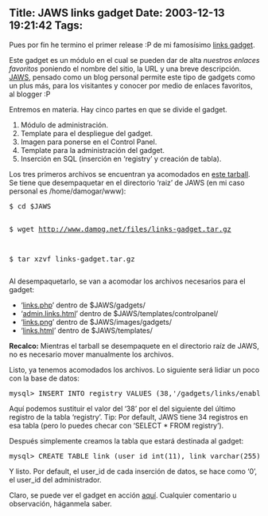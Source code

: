 Title: JAWS links gadget
Date: 2003-12-13 19:21:42
Tags: 
---
<p>Pues por fin he termino el primer release :P de mi famosísimo <a href="http://web.archive.org/web/20031226230140/http://www.damog.net/index.php?gadget=links&amp;PHPSESSID=b35e73a509d50b80c0c8eb29a7c802d2">links gadget</a>.

Este gadget es un módulo en el cual se pueden dar de alta <em>nuestros enlaces favoritos</em> poniendo el nombre del sitio, la URL y una breve descripción. <a href="http://web.archive.org/web/20031226230140/http://www.jaws.com.mx/">JAWS</a>, pensado como un blog personal permite este tipo de gadgets como un plus más, para los visitantes y conocer por medio de enlaces favoritos, al blogger :P

Entremos en materia. Hay cinco partes en que se divide el gadget.
</p>
<ol>
<li>Módulo de administración.</li>
<li>Template para el despliegue del gadget.</li>
<li>Imagen para ponerse en el Control Panel.</li>
<li>Template para la administración del gadget.</li>
<li>Inserción en SQL (inserción en &#8216;registry&#8217; y creación de tabla).</li>
</ol>
Los tres primeros archivos se encuentran ya acomodados en <a href="http://web.archive.org/web/20031226230140/http://www.damog.net/files/links-gadget.tar.gz?PHPSESSID=b35e73a509d50b80c0c8eb29a7c802d2">este tarball</a>. Se tiene que desempaquetar en el directorio &#8216;raiz&#8217; de JAWS (en mi caso personal es /home/damogar/www):
<pre>$ cd $JAWS

$ wget <a href="http://www.damog.net/files/links-gadget.tar.gz">http://www.damog.net/files/links-gadget.tar.gz</a>

$ tar xzvf links-gadget.tar.gz</pre>
Al desempaquetarlo, se van a acomodar los archivos necesarios para el gadget:
<ul>
<li>&#8216;<a href="http://web.archive.org/web/20031226230140/http://www.damog.net/files/links.phps?PHPSESSID=b35e73a509d50b80c0c8eb29a7c802d2">links.php</a>&#8217; dentro de $JAWS/gadgets/</li>
<li>&#8216;<a href="http://web.archive.org/web/20031226230140/http://www.damog.net/files/admin.links.htmls?PHPSESSID=b35e73a509d50b80c0c8eb29a7c802d2">admin.links.html</a>&#8217; dentro de $JAWS/templates/controlpanel/</li>
<li>&#8216;<a href="http://web.archive.org/web/20031226230140/http://www.damog.net/files/links.png?PHPSESSID=b35e73a509d50b80c0c8eb29a7c802d2">links.png</a>&#8217; dentro de $JAWS/images/gadgets/</li>
<li>&#8216;<a href="http://web.archive.org/web/20031226230140/http://www.damog.net/files/links.htmls?PHPSESSID=b35e73a509d50b80c0c8eb29a7c802d2">links.html</a>&#8217; dentro de $JAWS/templates/</li>
</ul>
<strong>Recalco:</strong> Mientras el tarball se desempaquete en el directorio raíz de JAWS, no es necesario mover manualmente los archivos.

Listo, ya tenemos acomodados los archivos. Lo siguiente será lidiar un poco con la base de datos:
<pre>mysql&gt; INSERT INTO registry VALUES (38,'/gadgets/links/enabled','true');</pre>
Aquí podemos sustituir el valor del &#8216;38&#8217; por el del siguiente del último registro de la tabla &#8216;registry&#8217;. Tip: Por default, JAWS tiene 34 registros en esa tabla (pero lo puedes checar con &#8216;SELECT * FROM registry&#8217;).

Después simplemente creamos la tabla que estará destinada al gadget:
<pre>mysql&gt; CREATE TABLE link (user_id int(11), link varchar(255), url varchar(255), description blob);</pre>
Y listo. Por default, el user_id de cada inserción de datos, se hace como &#8216;0&#8217;, el user_id del administrador.

Claro, se puede ver el gadget en acción <a href="http://web.archive.org/web/20031226230140/http://www.damog.net/index.php?gadget=links&amp;PHPSESSID=b35e73a509d50b80c0c8eb29a7c802d2">aquí</a>. Cualquier comentario u observación, háganmela saber.

